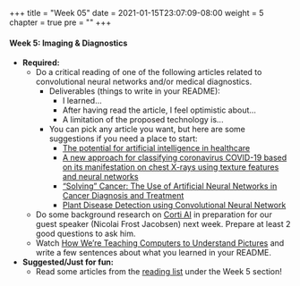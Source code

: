 +++
title = "Week 05"
date = 2021-01-15T23:07:09-08:00
weight = 5
chapter = true
pre = "<b></b>"
+++

#### Week 5: Imaging & Diagnostics
- **Required:** 
  - Do a critical reading of one of the following articles related to convolutional neural networks and/or medical diagnostics. 
    - Deliverables (things to write in your README):
      - I learned...
      - After having read the article, I feel optimistic about...
      - A limitation of the proposed technology is...
    - You can pick any article you want, but here are some suggestions if you need a place to start:
      - [The potential for artificial intelligence in healthcare](https://www.ncbi.nlm.nih.gov/pmc/articles/PMC6616181/)
      - [A new approach for classifying coronavirus COVID-19 based on its manifestation on chest X-rays using texture features and neural networks](https://www.ncbi.nlm.nih.gov/pmc/articles/PMC7513693/)
      - [“Solving” Cancer: The Use of Artificial Neural Networks in Cancer Diagnosis and Treatment](https://www.jyi.org/2017-december/2017/11/30/solving-cancer-the-use-of-artificial-neural-networks-in-cancer-diagnosis-and-treatment)
      - [Plant Disease Detection using Convolutional Neural Network](https://towardsdatascience.com/plant-ai-plant-disease-detection-using-convolutional-neural-network-9b58a96f2289)
  - Do some background research on [Corti AI](https://www.corti.ai/) in preparation for our guest speaker (Nicolai Frost Jacobsen) next week. Prepare at least 2 good questions to ask him.
  - Watch [How We’re Teaching Computers to Understand Pictures](https://www.ted.com/talks/fei_fei_li_how_we_re_teaching_computers_to_understand_pictures) and write a few sentences about what you learned in your README.
- **Suggested/Just for fun:** 
  - Read some articles from the [reading list](https://datascience4biotech.com/articles/) under the Week 5 section!

